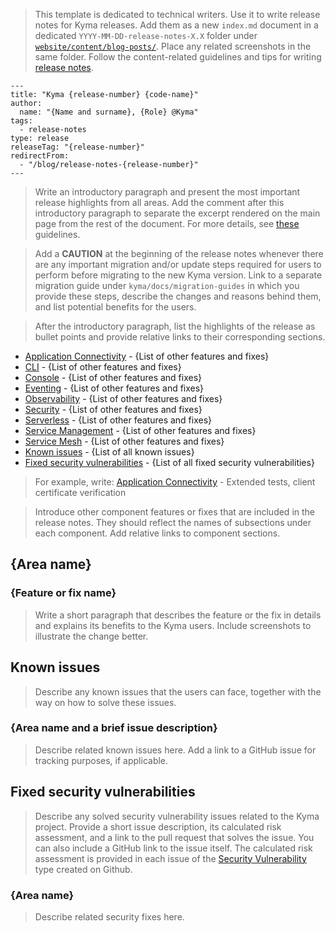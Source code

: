 > This template is dedicated to technical writers. Use it to write release notes for Kyma releases. Add them as a new `index.md` document in a dedicated `YYYY-MM-DD-release-notes-X.X` folder under [`website/content/blog-posts/`](https://github.com/kyma-project/website/tree/main/content/blog-posts). Place any related screenshots in the same folder. Follow the content-related guidelines and tips for writing [release notes](../../docs/guidelines/content-guidelines/06-release-notes.md).

<!-- Fill in the required metadata for the blog post to render properly on the "kyma-project.io" website. Remember to remove the code block. -->

```
---
title: "Kyma {release-number} {code-name}"
author:
  name: "{Name and surname}, {Role} @Kyma"
tags:
  - release-notes
type: release
releaseTag: "{release-number}"
redirectFrom:
  - "/blog/release-notes-{release-number}"
---
```

> Write an introductory paragraph and present the most important release highlights from all areas. Add the <!-- overview --> comment after this introductory paragraph to separate the excerpt rendered on the main page from the rest of the document. For more details, see [these](https://github.com/kyma-project/website/blob/main/docs/write-blog-posts.md) guidelines.

> Add a **CAUTION** at the beginning of the release notes whenever there are any important migration and/or update steps required for users to perform before migrating to the new Kyma version. Link to a separate migration guide under `kyma/docs/migration-guides` in which you provide these steps, describe the changes and reasons behind them, and list potential benefits for the users.  

> After the introductory paragraph, list the highlights of the release as bullet points and provide relative links to their corresponding sections.

- [Application Connectivity](#application-connectivity) - {List of other features and fixes}
- [CLI](#CLI) - {List of other features and fixes}
- [Console](#console) - {List of other features and fixes}
- [Eventing](#eventing) - {List of other features and fixes}
- [Observability](#observability) - {List of other features and fixes}
- [Security](#security) - {List of other features and fixes}
- [Serverless](#serverless) - {List of other features and fixes}
- [Service Management](#service-management) - {List of other features and fixes}
- [Service Mesh](#service-mesh) - {List of other features and fixes}
- [Known issues](#known-issues) - {List of all known issues}
- [Fixed security vulnerabilities](#fixed-security-vulnerabilities) - {List of all fixed security vulnerabilities}

> For example, write:
> [Application Connectivity](#application-connectivity) - Extended tests, client certificate verification

> Introduce other component features or fixes that are included in the release notes. They should reflect the names of subsections under each component. Add relative links to component sections.


## {Area name}

### {Feature or fix name}

> Write a short paragraph that describes the feature or the fix in details and explains its benefits to the Kyma users. Include screenshots to illustrate the change better.


## Known issues

> Describe any known issues that the users can face, together with the way on how to solve these issues.

### {Area name and a brief issue description}

> Describe related known issues here. Add a link to a GitHub issue for tracking purposes, if applicable.


## Fixed security vulnerabilities

> Describe any solved security vulnerability issues related to the Kyma project. Provide a short issue description, its calculated risk assessment, and a link to the pull request that solves the issue. You can also include a GitHub link to the issue itself. The calculated risk assessment is provided in each issue of the [Security Vulnerability](https://github.com/kyma-project/kyma/issues/new?template=security-vulnerability.md) type created on Github.

### {Area name}

> Describe related security fixes here.
